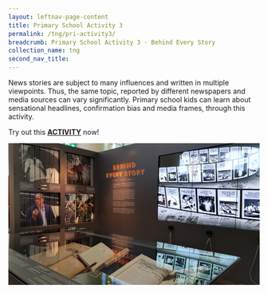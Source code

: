 ```yaml
---
layout: leftnav-page-content
title: Primary School Activity 3
permalink: /tng/pri-activity3/
breadcrumb: Primary School Activity 3 - Behind Every Story
collection_name: tng
second_nav_title: 
---
```


News stories are subject to many influences and written in multiple viewpoints. Thus, the same topic, reported by different newspapers and media sources can vary significantly. Primary school kids can learn about sensational headlines, confirmation bias and media frames, through this activity.



Try out this [**ACTIVITY**](https://go.gov.sg/tng-primary-activity3) now!



![](../images/tng-pri-activity3.jpg)